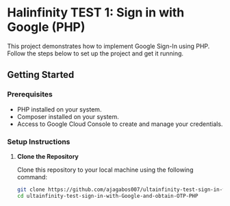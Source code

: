 # Halinfinity TEST 1: Sign in with Google (PHP)

This project demonstrates how to implement Google Sign-In using PHP. Follow the steps below to set up the project and get it running.

## Getting Started

### Prerequisites

- PHP installed on your system.
- Composer installed on your system.
- Access to Google Cloud Console to create and manage your credentials.

### Setup Instructions

1. **Clone the Repository**

   Clone this repository to your local machine using the following command:

   ```bash
   git clone https://github.com/ajagabos007/ultainfinity-test-sign-in-with-Google-and-obtain-OTP-PHP
   cd ultainfinity-test-sign-in-with-Google-and-obtain-OTP-PHP
